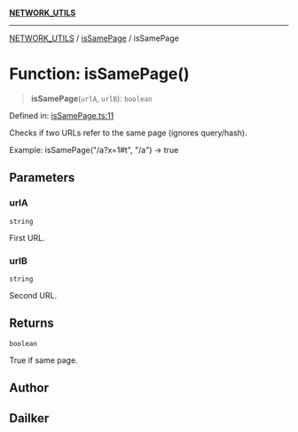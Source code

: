 [**NETWORK_UTILS**](../../README.md)

***

[NETWORK_UTILS](../../README.md) / [isSamePage](../README.md) / isSamePage

# Function: isSamePage()

> **isSamePage**(`urlA`, `urlB`): `boolean`

Defined in: [isSamePage.ts:11](https://github.com/dailker/everyutil/blob/2a1290e25c1270a5e1af64099b97f8d5fc086e59/src/network/isSamePage.ts#L11)

Checks if two URLs refer to the same page (ignores query/hash).

Example: isSamePage("/a?x=1#t", "/a") → true

## Parameters

### urlA

`string`

First URL.

### urlB

`string`

Second URL.

## Returns

`boolean`

True if same page.

## Author

## Dailker
